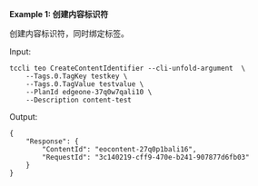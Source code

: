 **Example 1: 创建内容标识符**

创建内容标识符，同时绑定标签。

Input: 

```
tccli teo CreateContentIdentifier --cli-unfold-argument  \
    --Tags.0.TagKey testkey \
    --Tags.0.TagValue testvalue \
    --PlanId edgeone-37q0w7qali10 \
    --Description content-test
```

Output: 
```
{
    "Response": {
        "ContentId": "eocontent-27q0p1bali16",
        "RequestId": "3c140219-cff9-470e-b241-907877d6fb03"
    }
}
```

